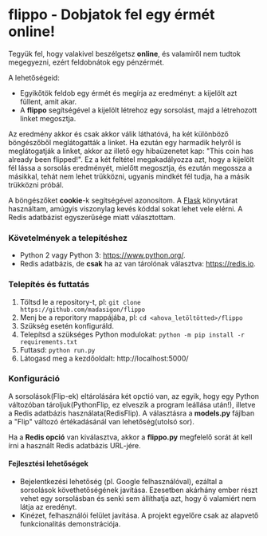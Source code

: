 # flippo - Dobjatok fel egy érmét online!
Tegyük fel, hogy valakivel beszélgetsz **online**, és valamiről nem tudtok megegyezni, ezért feldobnátok egy pénzérmét.

A lehetőségeid:
 - Egyikőtök feldob egy érmét és megírja az eredményt: a kijelölt azt füllent, amit akar.
 - A **flippo** segítségével a kijelölt létrehoz egy sorsolást, majd a létrehozott linket megosztja.

Az eredmény akkor és csak akkor válik láthatóvá, ha két különböző böngészőből meglátogatták a linket. Ha ezután egy harmadik helyről is meglátogatják a linket, akkor az illető egy hibaüzenetet kap: "This coin has already been flipped!".
Ez a két feltétel megakadályozza azt, hogy a kijelölt fél lássa a sorsolás eredményét, mielőtt megosztja, és ezután megossza a másikkal, tehát nem lehet trükközni, ugyanis mindkét fél tudja, ha a másik trükközni próbál.

A böngészőket **cookie**-k segítségével azonosítom. A [Flask](http://flask.pocoo.org/) könyvtárat használtam, amúgyis viszonylag kevés kóddal sokat lehet vele elérni. A Redis adatbázist egyszerűsége miatt választottam.

### Követelmények a telepítéshez
 - Python 2 vagy Python 3: https://www.python.org/. 
 - Redis adatbázis, de **csak** ha az van tárolónak választva: https://redis.io.

### Telepítés és futtatás
 1. Töltsd le a repository-t, pl: `git clone https://github.com/madasigon/flippo`
 2. Menj be a reporitory mappájába, pl: `cd <ahova_letöltötted>/flippo`
 3. Szükség esetén konfiguráld.
 3. Telepítsd a szükséges Python modulokat: `python -m pip install -r requirements.txt`
 5. Futtasd: `python run.py`
 6. Látogasd meg a kezdőoldalt: http://localhost:5000/

### Konfiguráció
A sorsolások(Flip-ek) eltárolására két opctió van, az egyik, hogy egy Python változóban tároljuk(PythonFlip, ez elveszik a program leállása után!), illetve a Redis adatbázis használata(RedisFlip). A választásra a **models.py** fájlban a "Flip" változó értékadásánál van lehetőség(utolsó sor).

Ha a **Redis opció** van kiválasztva, akkor a **flippo.py** megfelelő sorát át kell írni a használt Redis adatbázis URL-jére.

#### Fejlesztési lehetőségek
 - Bejelentkezési lehetőség (pl. Google felhasználóval), ezáltal a sorsolások követhetőségének javítása. Ezesetben akárhány ember részt vehet egy sorsolásban és senki sem állíthatja azt, hogy ő valamiért nem látja az eredényt.
 - Kinézet, felhasználói felület javítása. A projekt egyelőre csak az alapvető funkcionalitás demonstrációja.
